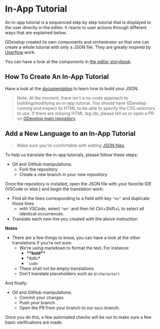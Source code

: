 # In-App Tutorial

An in-app tutorial is a sequenced step by step tutorial that is displayed to the user directly in the editor.
It reacts to user actions through different ways that are explained below.

GDevelop created its own components and orchestrator so that one can create a whole tutorial with only a JSON file. They are greatly inspired by [Userflow](https://userflow.com) work.

You can have a look at the components in [the editor storybook](https://gdevelop-storybook.s3.amazonaws.com/master/latest/index.html?path=/story/in-app-tutorial-elementhighlighterandtooltipdisplayer--default).

## How To Create An In-App Tutorial

Have a look at the [documentation](./REFERENCE.md) to learn how to build your JSON.

> Note: At the moment, there isn't a no-code approach to building/modifying an in-app tutorial. You should have GDevelop running and inspect its HTML to be able to specify the CSS selectors to use. If there are missing HTML tag ids, please tell us or open a PR on [GDevelop main repository](https://github.com/4ian/GDevelop).

## Add a New Language to an In-App Tutorial

> Make sure you're comfortable with editing [JSON files](https://docs.fileformat.com/web/json/).

To help us translate the in-app tutorials, please follow these steps:

- Git and GitHub manipulations:
  - Fork the repository
  - Create a new branch in your new repository

Once the repository is installed, open the JSON file with your favorite IDE (VSCode or else.) and begin the translation work:

- Find all the lines corresponding to a field with key `"en"` and duplicate those lines
  - with VSCode, select `"en"` and then hit Ctrl+Shift+L to select all identical occurrences.
- Translate each new line you created with the above instruction

**Notes**

- There are a few things to know, you can have a look at the other translations if you're not sure:
  - We're using markdown to format the text. For instance:
    - **\*\*bold\*\***
    - \*_italic_\*
    - `` `code` ``
  - There shall not be empty translations
  - Don't translate placeholders such as `$(character)`

And finally:

- Git and GitHub manipulations:
  - Commit your changes
  - Push your branch
  - Open the PR from your branch to our `main` branch.

Once you do this, a few automated checks will be run to make sure a few basic verifications are made.
